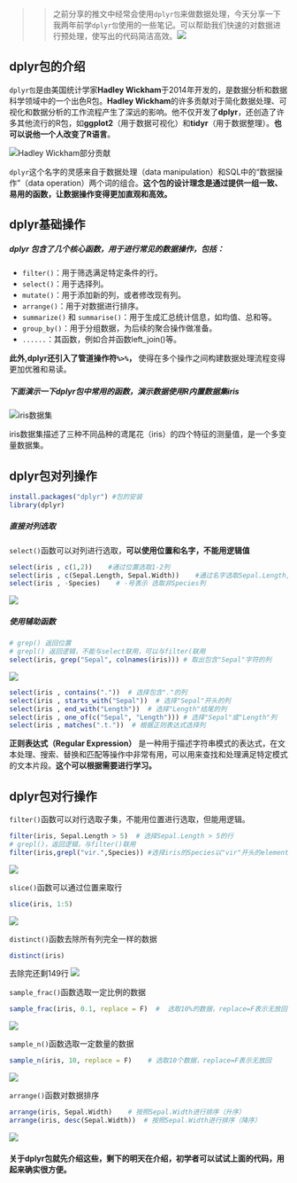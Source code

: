 >> 之前分享的推文中经常会使用`dplyr包`来做数据处理，今天分享一下我两年前学`dplyr包`使用的一些笔记。可以帮助我们快速的对数据进行预处理，使写出的代码简洁高效。![](https://files.mdnice.com/user/23696/f5efec05-25f2-4409-a558-d576b60e7161.png)

## dplyr包的介绍
`dplyr包`是由美国统计学家**Hadley Wickham**于2014年开发的，是数据分析和数据科学领域中的一个出色R包。**Hadley Wickham**的许多贡献对于简化数据处理、可视化和数据分析的工作流程产生了深远的影响。他不仅开发了**dplyr**，还创造了许多其他流行的R包，如**ggplot2**（用于数据可视化）和**tidyr**（用于数据整理）。**也可以说他一个人改变了R语言**。

![Hadley Wickham部分贡献](https://files.mdnice.com/user/23696/49d9490c-94b5-4683-8e0b-fc39360509cd.png)

`dplyr`这个名字的灵感来自于数据处理（data manipulation）和SQL中的“数据操作”（data operation）两个词的组合。**这个包的设计理念是通过提供一组一致、易用的函数，让数据操作变得更加直观和高效。**

## dplyr基础操作
##### dplyr 包含了几个核心函数，用于进行常见的数据操作，包括：
- `filter()`：用于筛选满足特定条件的行。
- `select()`：用于选择列。
- `mutate()`：用于添加新的列，或者修改现有列。
- `arrange()`：用于对数据进行排序。
- `summarize()` 和 `summarise()`：用于生成汇总统计信息，如均值、总和等。
- `group_by()`：用于分组数据，为后续的聚合操作做准备。
- `......`：其函数，例如合并函数left_join()等。

**此外,dplyr还引入了管道操作符`%>%`，** 使得在多个操作之间构建数据处理流程变得更加优雅和易读。

##### 下面演示一下dplyr包中常用的函数，演示数据使用R内置数据集**iris**

![iris数据集](https://files.mdnice.com/user/23696/f1d5f31c-5088-4213-8f31-9e98ffe2b201.png)

iris数据集描述了三种不同品种的鸢尾花（iris）的四个特征的测量值，是一个多变量数据集。
## dplyr包对列操作
```r
install.packages("dplyr") #包的安装
library(dplyr)
```
##### 直接对列选取
`select()`函数可以对列进行选取，**可以使用位置和名字，不能用逻辑值**
```r
select(iris , c(1,2))    #通过位置选取1-2列
select(iris , c(Sepal.Length, Sepal.Width))    #通过名字选取Sepal.Length, Sepal.Width列（不需要引号）
select(iris , -Species)    # -号表示 选取非Species列
```

![](https://files.mdnice.com/user/23696/a92f1efd-eb9b-408a-b749-20a2755ee79c.png)

##### 使用辅助函数
```r
# grep() 返回位置
# grepl() 返回逻辑，不能与select联用，可以与filter(联用
select(iris, grep("Sepal", colnames(iris))) # 取出包含"Sepal"字符的列
```
![](https://files.mdnice.com/user/23696/41474a82-ac18-43f6-9cc7-a546ac302507.png)

```r
select(iris , contains("."))  # 选择包含"."的列
select(iris , starts_with("Sepal"))  # 选择"Sepal"开头的列 
select(iris , end_with("Length"))  # 选择"Length"结尾的列
select(iris , one_of(c("Sepal", "Length"))) # 选择"Sepal"或"Length"列
select(iris , matches(".t."))  # 根据正则表达式选择列
```
**正则表达式（Regular Expression）** 是一种用于描述字符串模式的表达式，在文本处理、搜索、替换和匹配等操作中非常有用，可以用来查找和处理满足特定模式的文本片段。**这个可以根据需要进行学习。**

## dplyr包对行操作
`filter()`函数可以对行选取子集，不能用位置进行选取，但能用逻辑。
```r
filter(iris, Sepal.Length > 5)  # 选择Sepal.Length > 5的行
# grepl()，返回逻辑，与filter()联用
filter(iris,grepl("vir.",Species)) #选择iris的Species以"vir"开头的elements
```

![](https://files.mdnice.com/user/23696/f2d2ad0a-01ae-48e2-ac0d-6921ba4dcf7c.png)

`slice()`函数可以通过位置来取行
```r
slice(iris, 1:5)
```
![](https://files.mdnice.com/user/23696/57ae7ca0-bb20-4499-9bea-c4e826d4e8fa.png)

`distinct()`函数去除所有列完全一样的数据
```r
distinct(iris) 
```
去除完还剩149行
![](https://files.mdnice.com/user/23696/976fa46c-b9aa-43cc-866b-c0114290dc40.png)

`sample_frac()`函数选取一定比例的数据
```r
sample_frac(iris, 0.1, replace = F)  #  选取10%的数据，replace=F表示无放回 
```

![](https://files.mdnice.com/user/23696/371d5f68-34cb-423c-81bd-c3a599b4188a.png)

`sample_n()`函数选取一定数量的数据
```r
sample_n(iris, 10, replace = F)    # 选取10个数据，replace=F表示无放回
```

![](https://files.mdnice.com/user/23696/60a4c952-1675-48c2-828a-7fa5e6d16568.png)


`arrange()`函数对数据排序
```r
arrange(iris, Sepal.Width)    # 按照Sepal.Width进行排序（升序）
arrange(iris, desc(Sepal.Width))  # 按照Sepal.Width进行排序（降序）
```

![](https://files.mdnice.com/user/23696/2a80aef6-281a-4375-8c14-5e1504222abe.png)

#### 关于dplyr包就先介绍这些，剩下的明天在介绍，初学者可以试试上面的代码，用起来确实很方便。